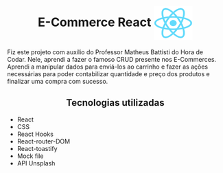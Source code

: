 <h1 align="center">
  E-Commerce React
  <img align="center" alt="React" height="80" width="90" src="https://raw.githubusercontent.com/devicons/devicon/master/icons/react/react-original.svg" />
</h1>
<p>Fiz este projeto com auxílio do Professor Matheus Battisti do Hora de Codar. Nele, aprendi a fazer o famoso CRUD presente nos E-Commerces. Aprendi a manipular dados para enviá-los ao carrinho e fazer as ações necessárias para poder contabilizar quantidade e preço dos produtos e finalizar uma compra com sucesso.</p>

<h2 align="center">Tecnologias utilizadas</h2>
<ul>
  <li>React</li>
  <li>CSS</li>
  <li>React Hooks</li>
  <li>React-router-DOM</li>
  <li>React-toastify</li>
  <li>Mock file</li>
  <li>API Unsplash</li>
</ul>
